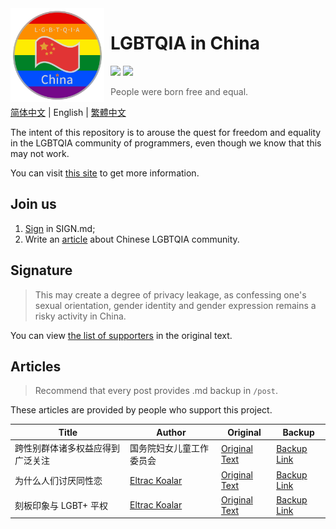 <img width="150" height="150" align="left" style="float: left; margin: 0 10px 0 0;" alt="LGBT-CN logo" src="https://github.com/LGBT-CN/logo/raw/master/LGBTQIA-China.png">

# LGBTQIA in China

[![](https://img.shields.io/badge/Support-LGBTQIA-FF0000?style=flat-square)](https://git.io/JfJiO)
[![](https://img.shields.io/badge/Telegram-LGBTCN-FFA500.svg?style=flat-square)](https://t.me/LGBTCN)
> People were born free and equal.

[简体中文](README.md) | English | [繁體中文](README.ZH.md)

The intent of this repository is to arouse the quest for freedom and equality in the LGBTQIA community of programmers, even though we know that this may not work.

You can visit [this site](https://cnlgbt.org/english.html) to get more information.

## Join us

1. [Sign](#署名) in SIGN.md;
2. Write an [article](Articles) about Chinese LGBTQIA community.

## Signature

> This may create a degree of privacy leakage, as confessing one's sexual orientation, gender identity and gender expression remains a risky activity in China.

You can view [the list of supporters](./README.md#署名) in the original text.

## Articles

> Recommend that every post provides .md backup in `/post`.

These articles are provided by people who support this project.

| Title | Author | Original | Backup |
| -- | -- | -- | -- |
|跨性别群体诸多权益应得到广泛关注|国务院妇女儿童工作委员会|[Original Text](http://www.nwccw.gov.cn/2018-08/14/content_218467.htm)|[Backup Link](/post/跨性别群体诸多权益应得到广泛关注.md)|
|为什么人们讨厌同性恋|[Eltrac Koalar](https://github.com/BigCoke233)|[Original Text](https://blog.guhub.cn/p/why-hate-homosexuality.html)|[Backup Link](/post/why-hate-homosexuality.md)|
|刻板印象与 LGBT+ 平权|[Eltrac Koalar](https://github.com/BigCoke233)|[Original Text](https://blog.guhub.cn/p/lgbt-pride.html)|[Backup Link](/post/lgbt-pride-by-eltrac.md)|
